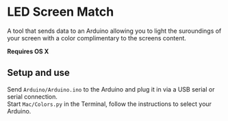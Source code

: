 # LED Screen Match

A tool that sends data to an Arduino allowing you to light the suroundings of your screen with a color complimentary to the screens content. 

**Requires OS X**

## Setup and use

Send `Arduino/Arduino.ino` to the Arduino and plug it in via a USB serial or serial connection.<br />
Start `Mac/Colors.py` in the Terminal, follow the instructions to select your Arduino.

